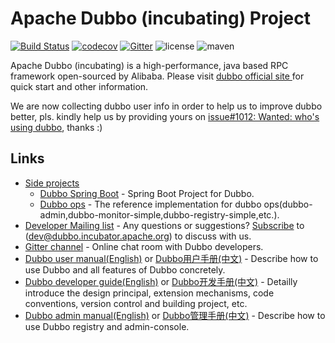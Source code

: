 # Apache Dubbo (incubating) Project

[![Build Status](https://travis-ci.org/apache/incubator-dubbo.svg?branch=master)](https://travis-ci.org/apache/incubator-dubbo) 
[![codecov](https://codecov.io/gh/apache/incubator-dubbo/branch/master/graph/badge.svg)](https://codecov.io/gh/apache/incubator-dubbo)
[![Gitter](https://badges.gitter.im/alibaba/dubbo.svg)](https://gitter.im/alibaba/dubbo?utm_source=badge&utm_medium=badge&utm_campaign=pr-badge)
![license](https://img.shields.io/github/license/alibaba/dubbo.svg)
![maven](https://img.shields.io/maven-central/v/com.alibaba/dubbo.svg)

Apache Dubbo (incubating) is a high-performance, java based RPC framework open-sourced by Alibaba. Please visit [dubbo official site ](http://dubbo.incubator.apache.org) for quick start and other information.


We are now collecting dubbo user info in order to help us to improve dubbo better, pls. kindly help us by providing yours on [issue#1012: Wanted: who's using dubbo](https://github.com/apache/incubator-dubbo/issues/1012), thanks :)

## Links

* [Side projects](https://github.com/apache/incubator-dubbo)
    * [Dubbo Spring Boot](https://github.com/apache/incubator-dubbo-spring-boot-project) - Spring Boot Project for Dubbo.
    * [Dubbo ops](https://github.com/apache/incubator-dubbo-ops) - The reference implementation for dubbo ops(dubbo-admin,dubbo-monitor-simple,dubbo-registry-simple,etc.).
* [Developer Mailing list](https://github.com/apache/incubator-dubbo/issues/1393) - Any questions or suggestions? [Subscribe](https://github.com/apache/incubator-dubbo/issues/1393) to (dev@dubbo.incubator.apache.org) to discuss with us.
* [Gitter channel](https://gitter.im/alibaba/dubbo) - Online chat room with Dubbo developers.
* [Dubbo user manual(English)](http://dubbo.apache.org/books/dubbo-user-book-en/) or [Dubbo用户手册(中文)](http://dubbo.apache.org/books/dubbo-user-book/) - Describe how to use Dubbo and all features of Dubbo concretely.
* [Dubbo developer guide(English)](http://dubbo.apache.org/books/dubbo-dev-book-en/) or [Dubbo开发手册(中文)](http://dubbo.apache.org/books/dubbo-dev-book/) - Detailly introduce the design principal, extension mechanisms, code conventions, version control and building project, etc.
* [Dubbo admin manual(English)](http://dubbo.apache.org/books/dubbo-admin-book-en/) or [Dubbo管理手册(中文)](http://dubbo.apache.org/books/dubbo-admin-book/) - Describe how to use Dubbo registry and admin-console.

